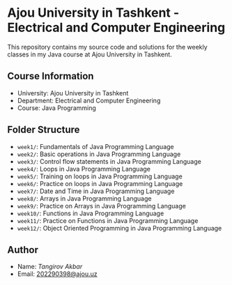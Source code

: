 # Ajou University in Tashkent - Electrical and Computer Engineering

This repository contains my source code and solutions for the weekly classes in my Java course at Ajou University in Tashkent.
## Course Information

- University: Ajou University in Tashkent
- Department: Electrical and Computer Engineering
- Course: Java Programming

## Folder Structure

- `week1/`: Fundamentals of Java Programming Language
- `week2/`: Basic operations in Java Programming Language
- `week3/`: Control flow statements in Java Programming Language
- `week4/`: Loops in Java Programming Language
- `week5/`: Training on loops in Java Programming Language
- `week6/`: Practice on loops in Java Programming Language
- `week7/`: Date and Time in Java Programming Language
- `week8/`: Arrays in Java Programming Language
- `week9/`: Practice on Arrays in Java Programming Language
- `week10/`: Functions in Java Programming Language
- `week11/`: Practice on Functions in Java Programming Language
- `week12/`: Object Oriented Programming in Java Programming Language





## Author

- Name: *Tangirov Akbar*
- Email: 202290398@ajou.uz
